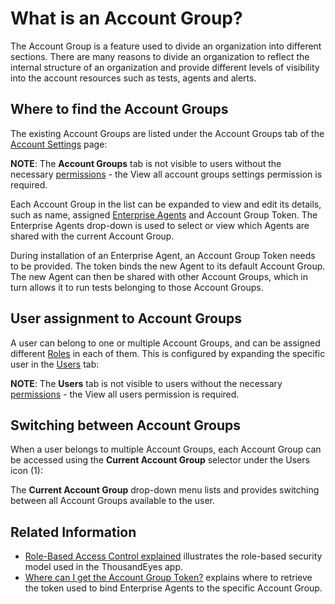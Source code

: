 # What is an Account Group?

The Account Group is a feature used to divide an organization into different sections. There are many reasons to divide an organization to reflect the internal structure of an organization and provide different levels of visibility into the account resources such as tests, agents and alerts.

## Where to find the Account Groups

The existing Account Groups are listed under the Account Groups tab of the [Account Settings](https://app.thousandeyes.com/settings/account/?section=accountgroups) page:

**NOTE**: The **Account Groups** tab is not visible to users without the necessary [permissions](https://success.thousandeyes.com/PublicArticlePage?articleIdParam=kA0E0000000CmnLKAS_Role-Based-Access-Control-explained) - the View all account groups settings permission is required.

Each Account Group in the list can be expanded to view and edit its details, such as name, assigned [Enterprise Agents](https://success.thousandeyes.com/PublicArticlePage?articleIdParam=kA0E0000000CmnbKAC_What-is-an-Enterprise-Agent?) and Account Group Token. The Enterprise Agents drop-down is used to select or view which Agents are shared with the current Account Group.

During installation of an Enterprise Agent, an Account Group Token needs to be provided. The token binds the new Agent to its default Account Group. The new Agent can then be shared with other Account Groups, which in turn allows it to run tests belonging to those Account Groups.

## User assignment to Account Groups

A user can belong to one or multiple Account Groups, and can be assigned different [Roles](https://success.thousandeyes.com/PublicArticlePage?articleIdParam=kA0E0000000CmnLKAS_Role-Based-Access-Control-explained) in each of them. This is configured by expanding the specific user in the [Users](https://app.thousandeyes.com/settings/account/?section=users) tab:

**NOTE**: The **Users** tab is not visible to users without the necessary [permissions](https://success.thousandeyes.com/PublicArticlePage?articleIdParam=kA0E0000000CmnLKAS_Role-Based-Access-Control-explained) - the View all users permission is required.

## Switching between Account Groups

When a user belongs to multiple Account Groups, each Account Group can be accessed using the **Current Account Group** selector under the Users icon \(1\):

The **Current Account Group** drop-down menu lists and provides switching between all Account Groups available to the user.

## Related Information

* [Role-Based Access Control explained](https://success.thousandeyes.com/PublicArticlePage?articleIdParam=kA0E0000000CmnLKAS_Role-Based-Access-Control-explained) illustrates the role-based security model used in the ThousandEyes app.
* [Where can I get the Account Group Token?](https://success.thousandeyes.com/PublicArticlePage?articleIdParam=kA044000000fyjrCAA_Where-can-I-get-the-account-group-token) explains where to retrieve the token used to bind Enterprise Agents to the specific Account Group.

